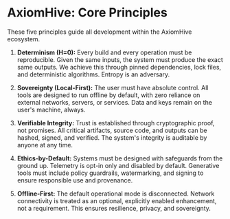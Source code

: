# AxiomHive: Core Principles

These five principles guide all development within the AxiomHive ecosystem.

1.  **Determinism (H=0):** Every build and every operation must be reproducible. Given the same inputs, the system must produce the exact same outputs. We achieve this through pinned dependencies, lock files, and deterministic algorithms. Entropy is an adversary.

2.  **Sovereignty (Local-First):** The user must have absolute control. All tools are designed to run offline by default, with zero reliance on external networks, servers, or services. Data and keys remain on the user's machine, always.

3.  **Verifiable Integrity:** Trust is established through cryptographic proof, not promises. All critical artifacts, source code, and outputs can be hashed, signed, and verified. The system's integrity is auditable by anyone at any time.

4.  **Ethics-by-Default:** Systems must be designed with safeguards from the ground up. Telemetry is opt-in only and disabled by default. Generative tools must include policy guardrails, watermarking, and signing to ensure responsible use and provenance.

5.  **Offline-First:** The default operational mode is disconnected. Network connectivity is treated as an optional, explicitly enabled enhancement, not a requirement. This ensures resilience, privacy, and sovereignty.
